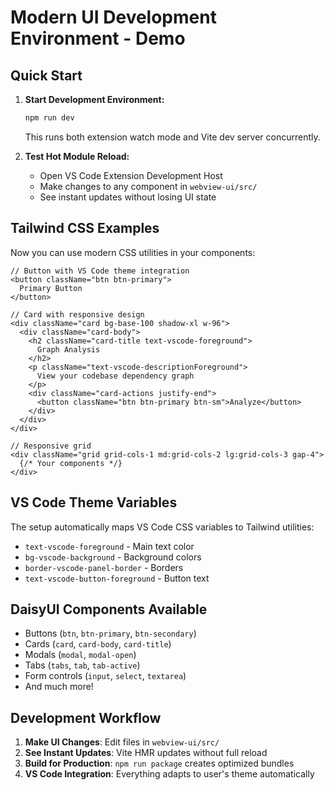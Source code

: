 # Modern UI Development Environment - Demo

## Quick Start

1. **Start Development Environment:**
   ```bash
   npm run dev
   ```
   This runs both extension watch mode and Vite dev server concurrently.

2. **Test Hot Module Reload:**
   - Open VS Code Extension Development Host
   - Make changes to any component in `webview-ui/src/`
   - See instant updates without losing UI state

## Tailwind CSS Examples

Now you can use modern CSS utilities in your components:

```tsx
// Button with VS Code theme integration
<button className="btn btn-primary">
  Primary Button
</button>

// Card with responsive design
<div className="card bg-base-100 shadow-xl w-96">
  <div className="card-body">
    <h2 className="card-title text-vscode-foreground">
      Graph Analysis
    </h2>
    <p className="text-vscode-descriptionForeground">
      View your codebase dependency graph
    </p>
    <div className="card-actions justify-end">
      <button className="btn btn-primary btn-sm">Analyze</button>
    </div>
  </div>
</div>

// Responsive grid
<div className="grid grid-cols-1 md:grid-cols-2 lg:grid-cols-3 gap-4">
  {/* Your components */}
</div>
```

## VS Code Theme Variables

The setup automatically maps VS Code CSS variables to Tailwind utilities:

- `text-vscode-foreground` - Main text color
- `bg-vscode-background` - Background colors
- `border-vscode-panel-border` - Borders
- `text-vscode-button-foreground` - Button text

## DaisyUI Components Available

- Buttons (`btn`, `btn-primary`, `btn-secondary`)
- Cards (`card`, `card-body`, `card-title`)
- Modals (`modal`, `modal-open`)
- Tabs (`tabs`, `tab`, `tab-active`)
- Form controls (`input`, `select`, `textarea`)
- And much more!

## Development Workflow

1. **Make UI Changes**: Edit files in `webview-ui/src/`
2. **See Instant Updates**: Vite HMR updates without full reload
3. **Build for Production**: `npm run package` creates optimized bundles
4. **VS Code Integration**: Everything adapts to user's theme automatically